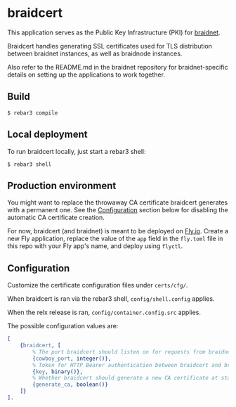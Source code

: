 # braidcert

This application serves as the Public Key Infrastructure (PKI) for
[braidnet](https://github.com/stritzinger/braidnet).

Braidcert handles generating SSL certificates used for TLS distribution
between braidnet instances, as well as braidnode instances.

Also refer to the README.md in the braidnet repository for braidnet-specific
details on setting up the applications to work together.


## Build

    $ rebar3 compile


## Local deployment

To run braidcert locally, just start a rebar3 shell:

    $ rebar3 shell


## Production environment

You might want to replace the throwaway CA certificate braidcert generates
with a permanent one. See the [Configuration](#configuration) section below
for disabling the automatic CA certificate creation.

For now, braidcert (and braidnet) is meant to be deployed on [Fly.io](https://fly.io).
Create a new Fly application, replace the value of the `app` field
in the `fly.toml` file in this repo with your Fly app's name,
and deploy using `flyctl`.

## Configuration

Customize the certificate configuration files under `certs/cfg/`.

When braidcert is ran via the rebar3 shell, `config/shell.config` applies.

When the relx release is ran, `config/container.config.src` applies.

The possible configuration values are:
```erlang
[
    {braidcert, [
        % The port braidcert should listen on for requests from braidnet:
        {cowboy_port, integer()},
        % Token for HTTP Bearer authentication between braidcert and braidnet:
        {key, binary()},
        % Whether braidcert should generate a new CA certificate at startup:
        {generate_ca, boolean()}
    ]}
].
```
